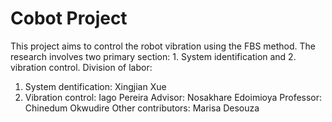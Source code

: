 # Cobot Project
This project aims to control the robot vibration using the FBS method. The research involves two primary section: 1. System identification and 2. vibration control.
Division of labor: 
1. System dentification: Xingjian Xue
2. Vibration control: Iago Pereira
Advisor: Nosakhare Edoimioya
Professor: Chinedum Okwudire
Other contributors: Marisa Desouza


